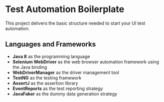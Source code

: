 # Test Automation Boilerplate

This project delivers the basic structure needed to start your UI test automation.

## Languages and Frameworks
* **Java 8** as the programming language
* **Selenium WebDriver** as the web browser automation framework using the Java binding
* **WebDriverManager** as the driver management tool
* **TestNG** as the testing framework
* **AssertJ** as the assertion library
* **EventReports** as the test reporting strategy
* **JavaFaker** as the dummy data generation strategy
